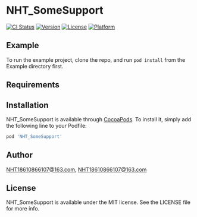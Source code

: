 # NHT_SomeSupport

[![CI Status](https://img.shields.io/travis/NHT18610866107@163.com/NHT_SomeSupport.svg?style=flat)](https://travis-ci.org/NHT18610866107@163.com/NHT_SomeSupport)
[![Version](https://img.shields.io/cocoapods/v/NHT_SomeSupport.svg?style=flat)](https://cocoapods.org/pods/NHT_SomeSupport)
[![License](https://img.shields.io/cocoapods/l/NHT_SomeSupport.svg?style=flat)](https://cocoapods.org/pods/NHT_SomeSupport)
[![Platform](https://img.shields.io/cocoapods/p/NHT_SomeSupport.svg?style=flat)](https://cocoapods.org/pods/NHT_SomeSupport)

## Example

To run the example project, clone the repo, and run `pod install` from the Example directory first.

## Requirements

## Installation

NHT_SomeSupport is available through [CocoaPods](https://cocoapods.org). To install
it, simply add the following line to your Podfile:

```ruby
pod 'NHT_SomeSupport'
```

## Author

NHT18610866107@163.com, NHT18610866107@163.com

## License

NHT_SomeSupport is available under the MIT license. See the LICENSE file for more info.
